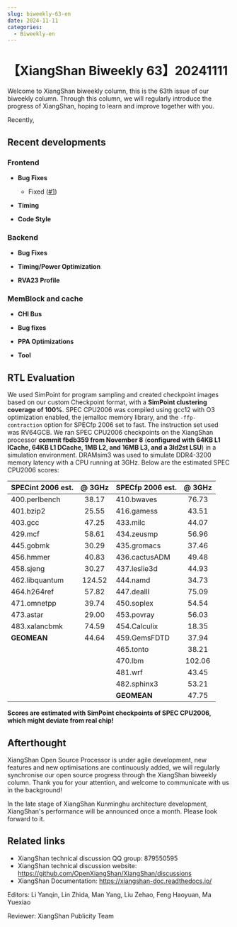 ```yaml
---
slug: biweekly-63-en
date: 2024-11-11
categories:
  - Biweekly-en
---
```


# 【XiangShan Biweekly 63】20241111

Welcome to XiangShan biweekly column, this is the 63th issue of our biweekly column. Through this column, we will regularly introduce the progress of XiangShan, hoping to learn and improve together with you.

Recently,

<!-- more -->
## Recent developments

### Frontend

- **Bug Fixes**
    - Fixed ([#1](https://github.com/OpenXiangShan/XiangShan/pull/1))

- **Timing**

- **Code Style**

### Backend

- **Bug Fixes**

- **Timing/Power Optimization**

- **RVA23 Profile**

### MemBlock and cache

- **CHI Bus**

- **Bug fixes**

- **PPA Optimizations**

- **Tool**

## RTL Evaluation

We used SimPoint for program sampling and created checkpoint images based on our custom Checkpoint format, with a **SimPoint clustering coverage of 100%**. SPEC CPU2006 was compiled using gcc12 with O3 optimization enabled, the jemalloc memory library, and the `-ffp-contraction` option for SPECfp 2006 set to fast. The instruction set used was RV64GCB. We ran SPEC CPU2006 checkpoints on the XiangShan processor **commit fbdb359 from November 8** (**configured with 64KB L1 ICache, 64KB L1 DCache, 1MB L2, and 16MB L3, and a 3ld2st LSU**) in a simulation environment. DRAMsim3 was used to simulate DDR4-3200 memory latency with a CPU running at 3GHz. Below are the estimated SPEC CPU2006 scores:

| SPECint 2006 est. | @ 3GHz | SPECfp 2006 est.  | @ 3GHz |
| :---------------- | :----: | :---------------- | :----: |
| 400.perlbench     | 38.17  | 410.bwaves        | 76.73  |
| 401.bzip2         | 25.55  | 416.gamess        | 43.51  |
| 403.gcc           | 47.25  | 433.milc          | 44.07  |
| 429.mcf           | 58.61  | 434.zeusmp        | 56.96  |
| 445.gobmk         | 30.29  | 435.gromacs       | 37.46  |
| 456.hmmer         | 40.83  | 436.cactusADM     | 49.48  |
| 458.sjeng         | 30.27  | 437.leslie3d      | 44.93  |
| 462.libquantum    | 124.52 | 444.namd          | 34.73  |
| 464.h264ref       | 57.82  | 447.dealII        | 75.09  |
| 471.omnetpp       | 39.74  | 450.soplex        | 54.54  |
| 473.astar         | 29.00  | 453.povray        | 56.03  |
| 483.xalancbmk     | 74.59  | 454.Calculix      | 18.35  |
| **GEOMEAN**       | 44.64  | 459.GemsFDTD      | 37.94  |
|                   |        | 465.tonto         | 38.21  |
|                   |        | 470.lbm           | 102.06 |
|                   |        | 481.wrf           | 43.45  |
|                   |        | 482.sphinx3       | 53.21  |
|                   |        | **GEOMEAN**       | 47.75  |

**Scores are estimated with SimPoint checkpoints of SPEC CPU2006, which might deviate from real chip!**

## Afterthought

XiangShan Open Source Processor is under agile development, new features and new optimisations are continuously added, we will regularly synchronise our open source progress through the XiangShan biweekly column. Thank you for your attention, and welcome to communicate with us in the background!

In the late stage of XiangShan Kunminghu architecture development, XiangShan's performance will be announced once a month. Please look forward to it.

## Related links

* XiangShan technical discussion QQ group: 879550595
* XiangShan technical discussion website: https://github.com/OpenXiangShan/XiangShan/discussions
* XiangShan Documentation: https://xiangshan-doc.readthedocs.io/

Editors: Li Yanqin, Lin Zhida, Man Yang, Liu Zehao, Feng Haoyuan, Ma Yuexiao

Reviewer: XiangShan Publicity Team
